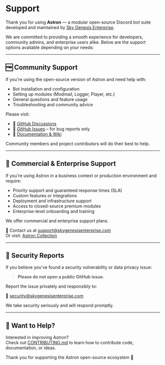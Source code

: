 # Support

Thank you for using **Astron** — a modular open-source Discord bot suite developed and maintained by [Sky Genesis Enterprise](https://skygenesisenterprise.com).

We are committed to providing a smooth experience for developers, community admins, and enterprise users alike. Below are the support options available depending on your needs:

---

## 🆓 Community Support

If you're using the open-source version of Astron and need help with:

- Bot installation and configuration
- Setting up modules (Modmail, Logger, Player, etc.)
- General questions and feature usage
- Troubleshooting and community advice

Please visit:

- 💬 [GitHub Discussions](https://github.com/Sky-Genesis-Enterprise/edl/discussions)
- 🐛 [GitHub Issues](https://github.com/Sky-Genesis-Enterprise/edl/issues) – for bug reports only
- 📘 [Documentation & Wiki](https://wiki.quantum-os.org)

Community members and project contributors will do their best to help.

---

## 💼 Commercial & Enterprise Support

If you're using Astron in a business context or production environment and require:

- Priority support and guaranteed response times (SLA)
- Custom features or integrations
- Deployment and infrastructure support
- Access to closed-source premium modules
- Enterprise-level onboarding and training

We offer commercial and enterprise support plans.

📧 Contact us at [support@skygenesisenterprise.com](mailto:support@skygenesisenterprise.com)  
Or visit: [Astron Collection](https://quantum-os.org/edl)

---

## 🔐 Security Reports

If you believe you've found a security vulnerability or data privacy issue:

> **Please do not open a public GitHub issue.**

Report the issue privately and responsibly to:

🔐 [security@skygenesisenterprise.com](mailto:security@skygenesisenterprise.com)

We take security seriously and will respond promptly.

---

## 🙌 Want to Help?

Interested in improving Astron?  
Check out [CONTRIBUTING.md](./CONTRIBUTING.md) to learn how to contribute code, documentation, or ideas.

Thank you for supporting the Astron open-source ecosystem 🚀